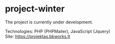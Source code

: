 # project-winter
The project is currently under development.

Technologies: PHP (PHPMailer), JavaScript (Jquery) <br>
Site: https://projektas.bkworks.lt

